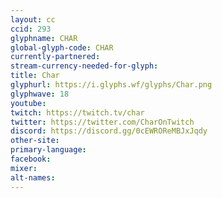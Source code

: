 ```yaml
---
layout: cc
ccid: 293
glyphname: CHAR
global-glyph-code: CHAR
currently-partnered: 
stream-currency-needed-for-glyph: 
title: Char
glyphurl: https://i.glyphs.wf/glyphs/Char.png
glyphwave: 18
youtube: 
twitch: https://twitch.tv/char
twitter: https://twitter.com/CharOnTwitch
discord: https://discord.gg/0cEWROReMBJxJqdy
other-site: 
primary-language: 
facebook: 
mixer: 
alt-names: 
---
```


